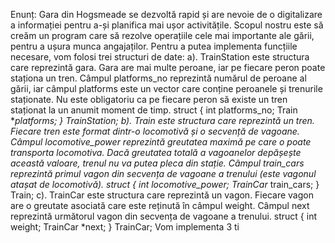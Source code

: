 Enunț: Gara din Hogsmeade se dezvoltă rapid și are nevoie de o digitalizare a
informației pentru a-și planifica mai ușor activitățile. Scopul nostru este să creăm un program
care să rezolve operațiile cele mai importante ale gării, pentru a ușura munca angajaților.
Pentru a putea implementa funcțiile necesare, vom folosi trei structuri de date:
a). TrainStation este structura care reprezintă gara. Gara are mai multe peroane, iar pe fiecare
peron poate staționa un tren. Câmpul platforms_no reprezintă numărul de peroane al gării, iar
câmpul platforms este un vector care conține peroanele și trenurile staționate. Nu este
obligatoriu ca pe fiecare peron să existe un tren staționat la un anumit moment de timp.
struct {
int platforms_no;
Train **platforms;
} TrainStation;
b). Train este structura care reprezintă un tren. Fiecare tren este format dintr-o locomotivă și o
secvență de vagoane. Câmpul locomotive_power reprezintă greutatea maximă pe care o poate
transporta locomotiva. Dacă greutatea totală a vagoanelor depășește această valoare, trenul nu
va putea pleca din stație. Câmpul train_cars reprezintă primul vagon din secvența de vagoane a
trenului (este vagonul atașat de locomotivă).
struct {
int locomotive_power;
TrainCar* train_cars;
} Train;
c). TrainCar este structura care reprezintă un vagon. Fiecare vagon are o greutate asociată care
este reținută în câmpul weight. Câmpul next reprezintă următorul vagon din secvența de
vagoane a trenului.
struct {
int weight;
TrainCar *next;
} TrainCar;
Vom implementa 3 ti